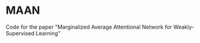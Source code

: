 # MAAN
Code for the paper "Marginalized Average Attentional Network for Weakly-Supervised Learning"

